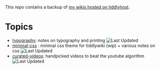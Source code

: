This repo contains a backup of [my wikis hosted on tiddlyhost](https://tiddlyhost.com/hub/user/Telumire).

# Topics

* [typography](https://designthinkerer.github.io/tw/typography): notes on typography and printing ![Last Updated](https://img.shields.io/badge/dynamic/json?label=Last%20Updated&query=$[0].commit.committer.date&url=https%3A%2F%2Fapi.github.com%2Frepos%2FDesignThinkerer%2Ftw%2Fcommits%3Fpath%3Dtypography%2Findex.html%26page%3D1%26per_page%3D1)
* [minimal-css](https://designthinkerer.github.io/tw/minimal-css) : minimal css theme for tiddlywiki (wip) + various notes on css ![Last Updated](https://img.shields.io/badge/dynamic/json?label=Last%20Updated&query=$[0].commit.committer.date&url=https%3A%2F%2Fapi.github.com%2Frepos%2FDesignThinkerer%2Ftw%2Fcommits%3Fpath%3Dminimal-css%2Findex.html%26page%3D1%26per_page%3D1)
* [curated-videos](https://designthinkerer.github.io/tw/curated-videos): handpicked videos to beat the youtube algorithm ![Last Updated](https://img.shields.io/badge/dynamic/json?label=Last%20Updated&query=$[0].commit.committer.date&url=https%3A%2F%2Fapi.github.com%2Frepos%2FDesignThinkerer%2Ftw%2Fcommits%3Fpath%3Dcurated-videos%2Findex.html%26page%3D1%26per_page%3D1)
